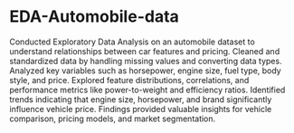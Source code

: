 # EDA-Automobile-data
Conducted Exploratory Data Analysis on an automobile dataset to understand relationships between car features and pricing. Cleaned and standardized data by handling missing values and converting data types. Analyzed key variables such as horsepower, engine size, fuel type, body style, and price. Explored feature distributions, correlations, and performance metrics like power-to-weight and efficiency ratios. Identified trends indicating that engine size, horsepower, and brand significantly influence vehicle price. Findings provided valuable insights for vehicle comparison, pricing models, and market segmentation.
